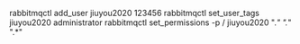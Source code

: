 rabbitmqctl add_user jiuyou2020 123456
rabbitmqctl set_user_tags jiuyou2020 administrator
rabbitmqctl set_permissions -p / jiuyou2020 ".*" ".*" ".*"